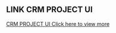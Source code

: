 ## LINK CRM PROJECT UI
[CRM PROJECT UI Click here to view more](https://drive.google.com/drive/folders/1Rz2UIyhlvIf6gOlTpOAiMHXFzvPCk7C0?usp=sharing)
